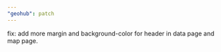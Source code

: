 ```yaml
---
"geohub": patch
---
```


fix: add more margin and background-color for header in data page and map page.
